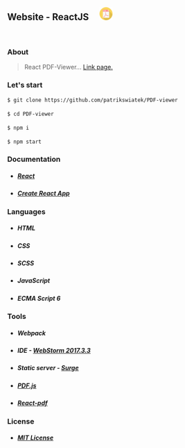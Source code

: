 ## Website - ReactJS&nbsp;&nbsp;&nbsp;&nbsp;&nbsp;<img src="./public/pdf_pdf.png" width="30px" />


<img src="" width="400px" />

### About
> React PDF-Viewer... [Link page.](https://lucid-booth-a1f47b.netlify.com)

### Let's start
```
$ git clone https://github.com/patrikswiatek/PDF-viewer
    
$ cd PDF-viewer

$ npm i

$ npm start
```
    
### Documentation
  * ##### [React](https://reactjs.org/docs/getting-started.html)
  * ##### [Create React App](https://github.com/facebook/create-react-app)


### Languages
* ##### HTML
* ##### CSS
* ##### SCSS
* ##### JavaScript
* ##### ECMA Script 6

### Tools
* ##### Webpack
* ##### IDE - [WebStorm 2017.3.3](https://www.jetbrains.com/webstorm)
* ##### Static server - [Surge](https://surge.sh)
* ##### [PDF.js](http://mozilla.github.io/pdf.js/)
* ##### [React-pdf](http://react-pdf.diegomura.com/)    

### License
* ##### [MIT License](https://opensource.org/licenses/MIT)

